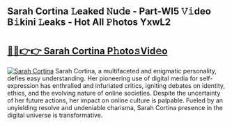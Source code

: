 ## Sarah Cortina 𝙻eaked 𝙽u𝚍e - Part-WI5 𝚅𝚒deo B𝚒kini 𝙻eaks - Hot All 𝙿hotos YxwL2

# <h2><a href="http://ld1a0d8.urlbe.top/?page=Sarah+Cortina">🔗🔗👉👉 Sarah Cortina P𝚑oto𝚜Vid𝚎o</a></h2>

[![Sarah Cortina](https://i.imgur.com/eBuTRDB.gif)](http://ld1a0d8.urlbe.top/?page=Sarah+Cortina)
Sarah Cortina, a multifaceted and enigmatic personality, defies easy understanding. Her pioneering use of digital media for self-expression has enthralled and infuriated critics, igniting debates on identity, ethics, and the evolving nature of online societies. Despite the uncertainty of her future actions, her impact on online culture is palpable. Fueled by an unyielding resolve and undeniable charisma, Sarah Cortina presence in the digital universe is transformative.
